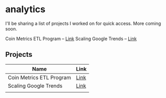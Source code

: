 # analytics
I'll be sharing a list of projects I worked on for quick access. More coming soon.

Coin Metrics ETL Program – [Link](https://github.com/custom-hyper/coin-metrics)
Scaling Google Trends – [Link](https://github.com/custom-hyper/google-trends)

## Projects

Name| Link
--- | ---
Coin Metrics ETL Program|[Link](https://github.com/custom-hyper/coin-metrics)
Scaling Google Trends|[Link](https://github.com/custom-hyper/google-trends)
||
